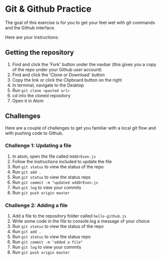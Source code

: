 # Git & Github Practice

The goal of this exercise is for you to get your feet wet with git commands and the Github interface.

Here are your instructions:

## Getting the repository

1. Find and click the 'Fork' button under the navbar (this gives you a copy of the repo under your Github user account)
2. Find and click the 'Clone or Download' button
3. Copy the link or click the Clipboard button on the right
4. In terminal, navigate to the Desktop
5. Run `git clone <pasted url>`
6. cd into the cloned repository
7. Open it in Atom

## Challenges

Here are a couple of challenges to get you familiar with a local git flow and with pushing code to Github.

### Challenge 1: Updating a file

1. In atom, open the file called `OddOrEven.js`
2. Follow the instructions included to update the file
3. Run `git status` to view the status of the repo
4. Run `git add .`
5. Run `git status` to view the status repo
6. Run `git commit -m "updated oddOrEven.js`
7. Run `git log` to view your commits
8. Run `git push origin master`

### Challenge 2: Adding a file

1. Add a file to the repository folder called `hello-github.js`
2. Write some code in the file to console.log a message of your choice
3. Run `git status` to view the status of the repo
4. Run `git add .`
5. Run `git status` to view the status repo
6. Run `git commit -m "added a file"`
7. Run `git log` to view your commits
8. Run `git push origin master`